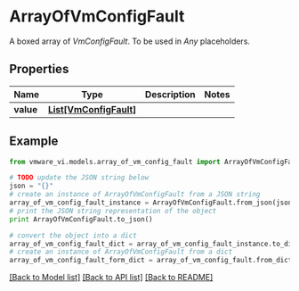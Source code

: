 # ArrayOfVmConfigFault

A boxed array of *VmConfigFault*. To be used in *Any* placeholders. 

## Properties
Name | Type | Description | Notes
------------ | ------------- | ------------- | -------------
**value** | [**List[VmConfigFault]**](VmConfigFault.md) |  | 

## Example

```python
from vmware_vi.models.array_of_vm_config_fault import ArrayOfVmConfigFault

# TODO update the JSON string below
json = "{}"
# create an instance of ArrayOfVmConfigFault from a JSON string
array_of_vm_config_fault_instance = ArrayOfVmConfigFault.from_json(json)
# print the JSON string representation of the object
print ArrayOfVmConfigFault.to_json()

# convert the object into a dict
array_of_vm_config_fault_dict = array_of_vm_config_fault_instance.to_dict()
# create an instance of ArrayOfVmConfigFault from a dict
array_of_vm_config_fault_form_dict = array_of_vm_config_fault.from_dict(array_of_vm_config_fault_dict)
```
[[Back to Model list]](../README.md#documentation-for-models) [[Back to API list]](../README.md#documentation-for-api-endpoints) [[Back to README]](../README.md)



